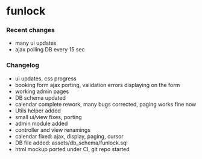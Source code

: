funlock
=======

### Recent changes

* many ui updates
* ajax polling DB every 15 sec

### Changelog

* ui updates, css progress
* booking form ajax porting, validation errors displaying on the form
* working admin pages
* DB schema updated
* calendar complete rework, many bugs corrected, paging works fine now
* Utils helper added
* small ui/view fixes, porting
* admin module added
* controller and view renamings
* calendar fixed: ajax, display, paging, cursor 
* DB file added: assets/db_schema/funlock.sql
* html mockup ported under CI, git repo started
